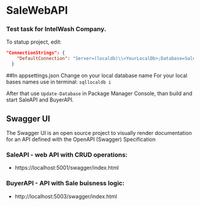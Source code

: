 # SaleWebAPI

### Test task for IntelWash Company. 

To statup project, edit:

```json
"ConnectionStrings": {
    "DefaultConnection": "Server=(localdb)\\<YourLocalDb>;Database=SaleAPIDb,Trusted_Connection=True"
  }
  ```

##In appsettings.json
Change <YourLocalDb> on your local database name
For your local bases names use in terminal: 
``sqllocaldb i``

After that use ``Update-Database`` in Package Manager Console, than build and start SaleAPI and BuyerAPI.

## Swagger UI

The Swagger UI is an open source project to visually render documentation for an API defined with the OpenAPI (Swagger) Specification

### SaleAPI - web API with CRUD operations:
- https://localhost:5001/swagger/index.html

### BuyerAPI - API with Sale buisness logic:
- http://localhost:5003/swagger/index.html
